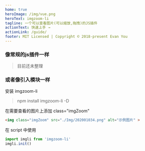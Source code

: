 ```yaml
---
home: true
heroImage: /img/vue.png
heroText: imgzoom-li
tagline: 一个可以查看图片(可以缩放,拖拽)的JS插件
actionText: 快速上手 →
actionLink: /guide/
footer: MIT Licensed | Copyright © 2018-present Evan You
---
```


### 像常规的js插件一样

>目前还未整理

### 或者像引入模块一样

安装 imgzoom-li

> npm install imgzoom-li  -D

在需要查看的图片上添加 class="imgZoom"

```html
<img class="imgZoom" src="./Img/202001034.png" alt="示例图片" >
```

在 script 中使用

```javascript
import imgli from 'imgzoom-li'
imgli.init()
```